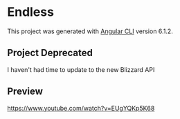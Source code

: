 # Endless

This project was generated with [Angular CLI](https://github.com/angular/angular-cli) version 6.1.2.

## Project Deprecated

I haven't had time to update to the new Blizzard API

## Preview

https://www.youtube.com/watch?v=EUgYQKp5K68
